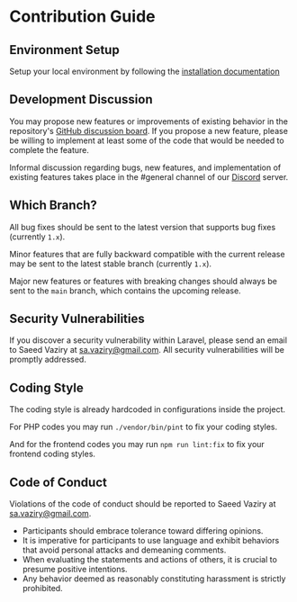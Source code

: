 # Contribution Guide

## Environment Setup

Setup your local environment by following the [installation documentation](/introduction/installation.html#install-locally)

## Development Discussion

You may propose new features or improvements of existing behavior in the repository's [GitHub discussion board](https://github.com/vitodeploy/vito/discussions). If you propose a new feature, please be willing to implement at least some of the code that would be needed to complete the feature.

Informal discussion regarding bugs, new features, and implementation of existing features takes place in the #general channel of our [Discord](https://discord.gg/dcUWA5DV) server.

## Which Branch?

All bug fixes should be sent to the latest version that supports bug fixes (currently `1.x`).

Minor features that are fully backward compatible with the current release may be sent to the latest stable branch (currently `1.x`).

Major new features or features with breaking changes should always be sent to the `main` branch, which contains the upcoming release.

## Security Vulnerabilities

If you discover a security vulnerability within Laravel, please send an email to Saeed Vaziry at sa.vaziry@gmail.com. All security vulnerabilities will be promptly addressed.

## Coding Style

The coding style is already hardcoded in configurations inside the project.

For PHP codes you may run `./vendor/bin/pint` to fix your coding styles.

And for the frontend codes you may run `npm run lint:fix` to fix your frontend coding styles.

## Code of Conduct

Violations of the code of conduct should be reported to Saeed Vaziry at sa.vaziry@gmail.com.

- Participants should embrace tolerance toward differing opinions.
- It is imperative for participants to use language and exhibit behaviors that avoid personal attacks and demeaning comments.
- When evaluating the statements and actions of others, it is crucial to presume positive intentions.
- Any behavior deemed as reasonably constituting harassment is strictly prohibited.